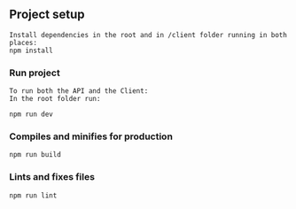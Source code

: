 
## Project setup
```
Install dependencies in the root and in /client folder running in both places:
npm install
```

### Run project
```
To run both the API and the Client:
In the root folder run:

npm run dev
```

### Compiles and minifies for production
```
npm run build
```

### Lints and fixes files
```
npm run lint
```